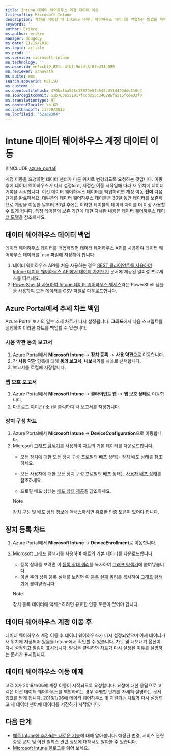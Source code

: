 ```yaml
---
title: Intune 데이터 웨어하우스 계정 데이터 이동
titlesuffix: Microsoft Intune
description: 계정을 이동할 때 Intune 데이터 웨어하우스 데이터를 백업하는 방법을 파악합니다.
keywords: ''
author: Erikre
ms.author: erikre
manager: dougeby
ms.date: 11/19/2018
ms.topic: article
ms.prod: ''
ms.service: microsoft-intune
ms.technology: ''
ms.assetid: ee3ccbf9-82fc-4fbf-9d3d-8f05e431d090
ms.reviewer: aanavath
ms.suite: ems
search.appverid: MET150
ms.custom: ''
ms.openlocfilehash: 470bafba548c38870e57a545c4514459dde219b4
ms.sourcegitcommit: 51b763e131917fccd255c346286fa515fcee33f0
ms.translationtype: HT
ms.contentlocale: ko-KR
ms.lasthandoff: 11/20/2018
ms.locfileid: "52189394"
---
```

# <a name="move-your-intune-data-warehouse-account-data"></a>Intune 데이터 웨어하우스 계정 데이터 이동 

[!INCLUDE [azure_portal](./includes/azure_portal.md)]

계정 이동을 요청하면 데이터 센터가 다른 위치로 변경되도록 요청하는 것입니다. 이동 후에 데이터 웨어하우스가 다시 설정되고, 지정한 이동 시작일에 따라 새 위치에 데이터 기록을 시작합니다. 이전 데이터 웨어하우스 데이터를 백업하려면 계정 이동 **전에** 다음 단계를 완료하세요. 대부분의 데이터 웨어하우스 테이블은 30일 동안 데이터를 보존하므로 계정을 이동한 날부터 30일 후에는 이러한 테이블의 데이터 차이를 더 이상 사용할 수 없게 됩니다. 특정 테이블의 보존 기간에 대한 자세한 내용은 [데이터 웨어하우스 데이터 모델](reports-ref-data-model.md)을 참조하세요. 

## <a name="back-up-your-data-warehouse-data"></a>데이터 웨어하우스 데이터 백업 

데이터 웨어하우스 데이터를 백업하려면 데이터 웨어하우스 API를 사용하여 데이터 웨어하우스 데이터를 *.csv* 파일에 저장해야 합니다.  

1. 데이터 웨어하우스 API를 처음 사용하는 경우 [REST 클라이언트를 사용하여 Intune 데이터 웨어하우스 API에서 데이터 가져오기](reports-proc-data-rest.md) 문서에 제공된 일회성 프로세스를 따르세요.
2. [PowerShell을 사용하여 Intune 데이터 웨어하우스 액세스](https://github.com/Microsoft/Intune-Data-Warehouse/tree/master/Samples/PowerShell)라는 PowerShell 샘플을 사용하여 모든 데이터를 CSV 파일로 다운로드합니다. 

## <a name="back-up-your-trend-charts-from-the-azure-portal"></a>Azure Portal에서 추세 차트 백업

Azure Portal 보기의 일부 추세 차트가 다시 설정됩니다. **그래프**에서 다음 스크립트를 실행하여 이러한 차트를 백업할 수 있습니다.   

### <a name="terms--conditions-acceptance-reports"></a>사용 약관 동의 보고서
1. Azure Portal에서 **Microsoft Intune** -> **장치 등록** -> **사용 약관**으로 이동합니다.
2. 각 **사용 약관** 항목에 대해 **동의 보고서**, **내보내기**를 차례로 선택합니다.
3. 보고서를 로컬에 저장합니다.
 
### <a name="app-protection-reports"></a>앱 보호 보고서  
1. Azure Portal에서 **Microsoft Intune** -> **클라이언트 앱** -> **앱 보호 상태**로 이동합니다.
2. 다운로드 아이콘( ⤓ )을 클릭하여 각 보고서를 저장합니다.

### <a name="device-configuration-charts"></a>장치 구성 차트 
1. Azure Portal에서 **Microsoft Intune** -> **DeviceConfiguration**으로 이동합니다.
2. Microsoft [그래프 탐색기](https://developer.microsoft.com/graph/graph-explorer)를 사용하여 차트의 기본 데이터를 다운로드합니다. 
    - 모든 장치에 대한 모든 장치 구성 프로필의 배포 상태는 [장치 배포 상태](https://graph.microsoft.com/beta/reports/deviceConfigurationDeviceActivity/content)를 참조하세요.

    - 모든 사용자에 대한 모든 장치 구성 프로필의 배포 상태는 [사용자 배포 상태](https://graph.microsoft.com/beta/reports/deviceConfigurationUserActivity/content)를 참조하세요.

    - 프로필 배포 상태는 [배포 상태 제공](https://graph.microsoft.com/beta/deviceManagement/deviceConfigurations?$select=id,displayName,lastModifiedDateTime,deviceStatusOverview&$expand=deviceStatusOverview)을 참조하세요.
  
    > [!NOTE]
    > 장치 구성 및 배포 상태 정보에 액세스하려면 유효한 인증 토큰이 있어야 합니다.

## <a name="device-enrollment-charts"></a>장치 등록 차트
1. Azure Portal에서 **Microsoft Intune** -> **DeviceEnrollment**로 이동합니다.
2. Microsoft [그래프 탐색기](https://developer.microsoft.com/graph/graph-explorer)를 사용하여 차트의 기본 데이터를 다운로드합니다.
    - 등록 상태를 보려면 이 [등록 상태 쿼리](https://graph.microsoft.com/beta/reports/managedDeviceEnrollmentFailureTrends()/content)를 복사하여 [그래프 탐색기](https://developer.microsoft.com/graph/graph-explorer)에 붙여넣습니다.
    - 이번 주의 상위 등록 실패를 보려면 이 [등록 실패 쿼리](https://graph.microsoft.com/beta/reports/managedDeviceEnrollmentTopFailures(period=null)/content)를 복사하여 [그래프 탐색기](https://developer.microsoft.com/graph/graph-explorer)에 붙여넣습니다.

    > [!NOTE]
    > 장치 등록 데이터에 액세스하려면 유효한 인증 토큰이 있어야 합니다. 

## <a name="after-a-data-warehouse-account-move"></a>데이터 웨어하우스 계정 이동 후

데이터 웨어하우스 계정 이동 후 데이터 웨어하우스가 다시 설정되었으며 이제 데이터가 새 위치에 저장되어 있음을 Intune에서 확인할 수 있습니다. 차트 및 내보내기 옵션이 다시 설정되고 알림이 표시됩니다. 알림을 클릭하면 차트가 다시 설정된 이유를 설명하는 문서가 표시됩니다.  

## <a name="data-warehouse-move-example"></a>데이터 웨어하우스 이동 예제 

고객 X가 2018/1/06에 계정 이동이 시작되도록 요청합니다. 요청에 대한 응답으로 고객은 이전 데이터 웨어하우스를 백업하려는 경우 수행할 단계를 자세히 설명하는 문서 링크를 받게 됩니다. 2018/1/06에 데이터 웨어하우스 및 지원되는 차트가 다시 설정되고 새 데이터 센터에 데이터를 저장하기 시작합니다. 

## <a name="next-steps"></a>다음 단계

 - [매주 Intune에 추가되는 새로운 기능](whats-new.md)에 대해 알아봅니다. 예정된 변경, 서비스 관련 중요 공지 및 이전 릴리스 관련 정보에 대해서도 알아볼 수 있습니다.
 - [Microsoft Intune 블로그](http://go.microsoft.com/fwlink/?LinkID=273882)를 읽어 보세요.
